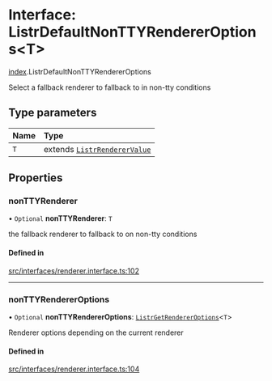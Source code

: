 # Interface: ListrDefaultNonTTYRendererOptions<T\>

[index](../modules/index.md).ListrDefaultNonTTYRendererOptions

Select a fallback renderer to fallback to in non-tty conditions

## Type parameters

| Name | Type |
| :------ | :------ |
| `T` | extends [`ListrRendererValue`](../types/index.ListrRendererValue.md) |

## Properties

### nonTTYRenderer

• `Optional` **nonTTYRenderer**: `T`

the fallback renderer to fallback to on non-tty conditions

#### Defined in

[src/interfaces/renderer.interface.ts:102](https://github.com/cenk1cenk2/listr2/blob/a554689/src/interfaces/renderer.interface.ts#L102)

___

### nonTTYRendererOptions

• `Optional` **nonTTYRendererOptions**: [`ListrGetRendererOptions`](../types/index.ListrGetRendererOptions.md)<`T`\>

Renderer options depending on the current renderer

#### Defined in

[src/interfaces/renderer.interface.ts:104](https://github.com/cenk1cenk2/listr2/blob/a554689/src/interfaces/renderer.interface.ts#L104)
